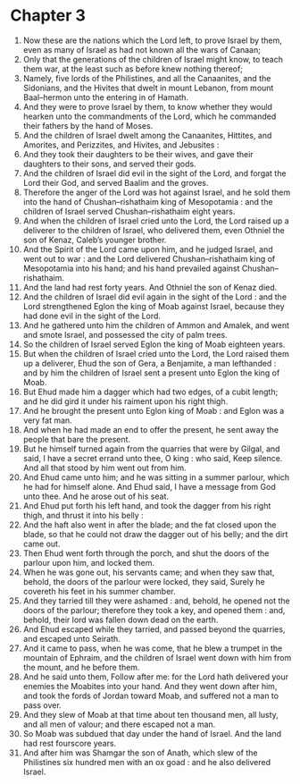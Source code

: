 # Chapter 3

1. Now these are the nations which the Lord left, to prove Israel by them, even as many of Israel as had not known all the wars of Canaan;
2. Only that the generations of the children of Israel might know, to teach them war, at the least such as before knew nothing thereof;
3. Namely, five lords of the Philistines, and all the Canaanites, and the Sidonians, and the Hivites that dwelt in mount Lebanon, from mount Baal–hermon unto the entering in of Hamath.
4. And they were to prove Israel by them, to know whether they would hearken unto the commandments of the Lord, which he commanded their fathers by the hand of Moses.
5. And the children of Israel dwelt among the Canaanites, Hittites, and Amorites, and Perizzites, and Hivites, and Jebusites :
6. And they took their daughters to be their wives, and gave their daughters to their sons, and served their gods.
7. And the children of Israel did evil in the sight of the Lord, and forgat the Lord their God, and served Baalim and the groves.
8. Therefore the anger of the Lord was hot against Israel, and he sold them into the hand of Chushan–rishathaim king of Mesopotamia : and the children of Israel served Chushan–rishathaim eight years.
9. And when the children of Israel cried unto the Lord, the Lord raised up a deliverer to the children of Israel, who delivered them, even Othniel the son of Kenaz, Caleb’s younger brother.
10. And the Spirit of the Lord came upon him, and he judged Israel, and went out to war : and the Lord delivered Chushan–rishathaim king of Mesopotamia into his hand; and his hand prevailed against Chushan–rishathaim.
11. And the land had rest forty years. And Othniel the son of Kenaz died.
12. And the children of Israel did evil again in the sight of the Lord : and the Lord strengthened Eglon the king of Moab against Israel, because they had done evil in the sight of the Lord.
13. And he gathered unto him the children of Ammon and Amalek, and went and smote Israel, and possessed the city of palm trees.
14. So the children of Israel served Eglon the king of Moab eighteen years.
15. But when the children of Israel cried unto the Lord, the Lord raised them up a deliverer, Ehud the son of Gera, a Benjamite, a man lefthanded : and by him the children of Israel sent a present unto Eglon the king of Moab.
16. But Ehud made him a dagger which had two edges, of a cubit length; and he did gird it under his raiment upon his right thigh.
17. And he brought the present unto Eglon king of Moab : and Eglon was a very fat man.
18. And when he had made an end to offer the present, he sent away the people that bare the present.
19. But he himself turned again from the quarries that were by Gilgal, and said, I have a secret errand unto thee, O king : who said, Keep silence. And all that stood by him went out from him.
20. And Ehud came unto him; and he was sitting in a summer parlour, which he had for himself alone. And Ehud said, I have a message from God unto thee. And he arose out of his seat.
21. And Ehud put forth his left hand, and took the dagger from his right thigh, and thrust it into his belly :
22. And the haft also went in after the blade; and the fat closed upon the blade, so that he could not draw the dagger out of his belly; and the dirt came out.
23. Then Ehud went forth through the porch, and shut the doors of the parlour upon him, and locked them.
24. When he was gone out, his servants came; and when they saw that, behold, the doors of the parlour were locked, they said, Surely he covereth his feet in his summer chamber.
25. And they tarried till they were ashamed : and, behold, he opened not the doors of the parlour; therefore they took a key, and opened them : and, behold, their lord was fallen down dead on the earth.
26. And Ehud escaped while they tarried, and passed beyond the quarries, and escaped unto Seirath.
27. And it came to pass, when he was come, that he blew a trumpet in the mountain of Ephraim, and the children of Israel went down with him from the mount, and he before them.
28. And he said unto them, Follow after me: for the Lord hath delivered your enemies the Moabites into your hand. And they went down after him, and took the fords of Jordan toward Moab, and suffered not a man to pass over.
29. And they slew of Moab at that time about ten thousand men, all lusty, and all men of valour; and there escaped not a man.
30. So Moab was subdued that day under the hand of Israel. And the land had rest fourscore years.
31. And after him was Shamgar the son of Anath, which slew of the Philistines six hundred men with an ox goad : and he also delivered Israel.

